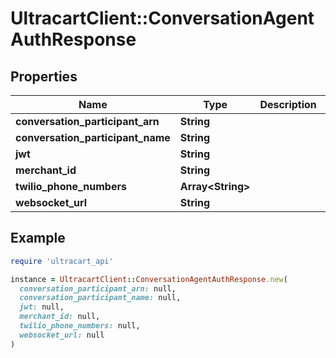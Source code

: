 # UltracartClient::ConversationAgentAuthResponse

## Properties

| Name | Type | Description | Notes |
| ---- | ---- | ----------- | ----- |
| **conversation_participant_arn** | **String** |  | [optional] |
| **conversation_participant_name** | **String** |  | [optional] |
| **jwt** | **String** |  | [optional] |
| **merchant_id** | **String** |  | [optional] |
| **twilio_phone_numbers** | **Array&lt;String&gt;** |  | [optional] |
| **websocket_url** | **String** |  | [optional] |

## Example

```ruby
require 'ultracart_api'

instance = UltracartClient::ConversationAgentAuthResponse.new(
  conversation_participant_arn: null,
  conversation_participant_name: null,
  jwt: null,
  merchant_id: null,
  twilio_phone_numbers: null,
  websocket_url: null
)
```

